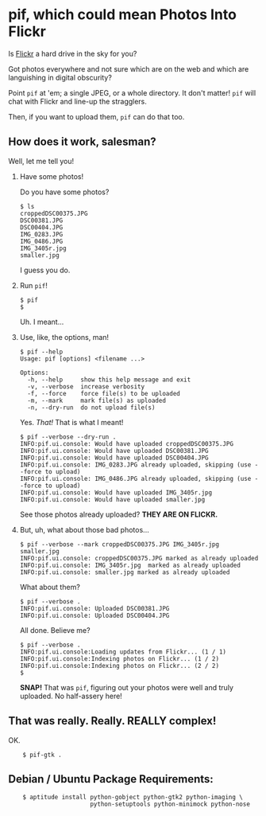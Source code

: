pif, which could mean Photos Into Flickr
========================================

Is [Flickr](http://flickr.com/) a hard drive in the sky for you?

Got photos everywhere and not sure which are on the web and which are
languishing in digital obscurity?

Point `pif` at 'em; a single JPEG, or a whole directory. It don't matter!
`pif` will chat with Flickr and line-up the stragglers.

Then, if you want to upload them, `pif` can do that too.


How does it work, salesman?
---------------------------

Well, let me tell you!

 1. Have some photos!

     Do you have some photos?

        $ ls
        croppedDSC00375.JPG
        DSC00381.JPG
        DSC00404.JPG
        IMG_0283.JPG
        IMG_0486.JPG
        IMG_3405r.jpg
        smaller.jpg

    I guess you do.

 2. Run `pif`!

        $ pif
        $

    Uh. I meant...

 3. Use, like, the options, man!

        $ pif --help
        Usage: pif [options] <filename ...>

        Options:
          -h, --help     show this help message and exit
          -v, --verbose  increase verbosity
          -f, --force    force file(s) to be uploaded
          -m, --mark     mark file(s) as uploaded
          -n, --dry-run  do not upload file(s)

    Yes. *That!* That is what I meant!

        $ pif --verbose --dry-run .
        INFO:pif.ui.console: Would have uploaded croppedDSC00375.JPG
        INFO:pif.ui.console: Would have uploaded DSC00381.JPG
        INFO:pif.ui.console: Would have uploaded DSC00404.JPG
        INFO:pif.ui.console: IMG_0283.JPG already uploaded, skipping (use --force to upload)
        INFO:pif.ui.console: IMG_0486.JPG already uploaded, skipping (use --force to upload)
        INFO:pif.ui.console: Would have uploaded IMG_3405r.jpg
        INFO:pif.ui.console: Would have uploaded smaller.jpg

    See those photos already uploaded? **THEY ARE ON FLICKR.**

 4. But, uh, what about those bad photos...

        $ pif --verbose --mark croppedDSC00375.JPG IMG_3405r.jpg smaller.jpg
        INFO:pif.ui.console: croppedDSC00375.JPG marked as already uploaded
        INFO:pif.ui.console: IMG_3405r.jpg  marked as already uploaded
        INFO:pif.ui.console: smaller.jpg marked as already uploaded

    What about them?

        $ pif --verbose .
        INFO:pif.ui.console: Uploaded DSC00381.JPG
        INFO:pif.ui.console: Uploaded DSC00404.JPG

    All done. Believe me?

        $ pif --verbose .
        INFO:pif.ui.console:Loading updates from Flickr... (1 / 1)
        INFO:pif.ui.console:Indexing photos on Flickr... (1 / 2)
        INFO:pif.ui.console:Indexing photos on Flickr... (2 / 2)
        $

    **SNAP!** That was `pif`, figuring out your photos were well and truly
    uploaded. No half-assery here!

That was really. Really. REALLY complex!
----------------------------------------

OK.

        $ pif-gtk .

Debian / Ubuntu Package Requirements:
-------------------------------------

        $ aptitude install python-gobject python-gtk2 python-imaging \
                           python-setuptools python-minimock python-nose

